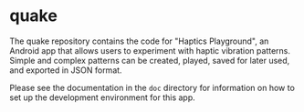 # quake

The quake repository contains the code for "Haptics Playground", an Android app that allows users to experiment with
haptic vibration patterns. Simple and complex patterns can be created, played, saved for later used, and exported in
JSON format.

Please see the documentation in the `doc` directory for information on how to set up the development environment for
this app.
